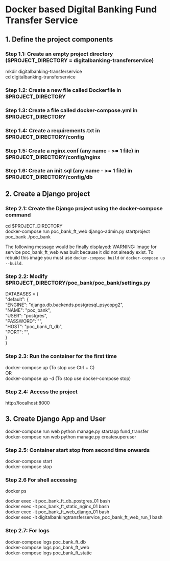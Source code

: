 # Docker based Digital Banking Fund Transfer Service

## 1. Define the project components

### Step 1.1: Create an empty project directory ($PROJECT_DIRECTORY = digitalbanking-transferservice)

mkdir digitalbanking-transferservice  
cd digitalbanking-transferservice  


### Step 1.2: Create a new file called Dockerfile in $PROJECT_DIRECTORY

### Step 1.3: Create a file called docker-compose.yml in $PROJECT_DIRECTORY

### Step 1.4: Create a requirements.txt in $PROJECT_DIRECTORY/config

### Step 1.5: Create a nginx.conf (any name - >= 1 file) in $PROJECT_DIRECTORY/config/nginx

### Step 1.6: Create an init.sql (any name - >= 1 file) in $PROJECT_DIRECTORY/config/db

## 2. Create a Django project

### Step 2.1: Create the Django project using the docker-compose command

cd $PROJECT_DIRECTORY  
docker-compose run poc_bank_ft_web django-admin.py startproject poc_bank ./poc_bank  

The following message would be finally displayed:
WARNING: Image for service poc_bank_ft_web was built because it did not already exist. To rebuild this image you must use `docker-compose build` or `docker-compose up --build`.

### Step 2.2: Modify $PROJECT_DIRECTORY/poc_bank/poc_bank/settings.py

DATABASES = {  
    "default": {  
        "ENGINE": "django.db.backends.postgresql_psycopg2",  
        "NAME": "poc_bank",  
        "USER": "postgres",  
        "PASSWORD": "",  
        "HOST": "poc_bank_ft_db",  
        "PORT": "",  
    }  
}  


### Step 2.3: Run the container for the first time

docker-compose up (To stop use Ctrl + C)  
OR  
docker-compose up -d (To stop use docker-compose stop)  

### Step 2.4: Access the project

http://localhost:8000  

## 3. Create Django App and User
docker-compose run web python manage.py startapp fund_transfer  
docker-compose run web python manage.py createsuperuser  

### Step 2.5: Container start stop from second time onwards

docker-compose start  
docker-compose stop  


### Step 2.6 For shell accessing

docker ps  

docker exec -it poc_bank_ft_db_postgres_01 bash  
docker exec -it poc_bank_ft_static_nginx_01 bash  
docker exec -it poc_bank_ft_web_django_01 bash  
docker exec -it digitalbankingtransferservice_poc_bank_ft_web_run_1  bash  

### Step 2.7: For logs

docker-compose logs poc_bank_ft_db  
docker-compose logs poc_bank_ft_web  
docker-compose logs poc_bank_ft_static  
